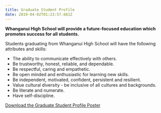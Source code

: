 ```yaml
---
title: Graduate Student Profile
date: 2019-04-02T01:23:57.661Z
---
```

**Whanganui High School will provide a future-focused education which promotes success for all students.**

Students graduating from Whanganui High School will have the following attributes and skills:

*   The ability to communicate effectively with others. 
*   Be trustworthy, honest, reliable, and dependable. 
*   Be respectful, caring and empathetic. 
*   Be open minded and enthusiastic for learning new skills.
*   Be independent, motivated, confident, persistent and resilient.
*   Value cultural diversity - be inclusive of all cultures and backgrounds.
*   Be literate and numerate.
*   Have self-discipline.

[Download the Graduate Student Profile Poster](http://c1940652.r52.cf0.rackcdn.com/59e67d9bb8d39a463b00045a/GRADUATE-STUDENT-PROFILE-July-2017.pdf)
